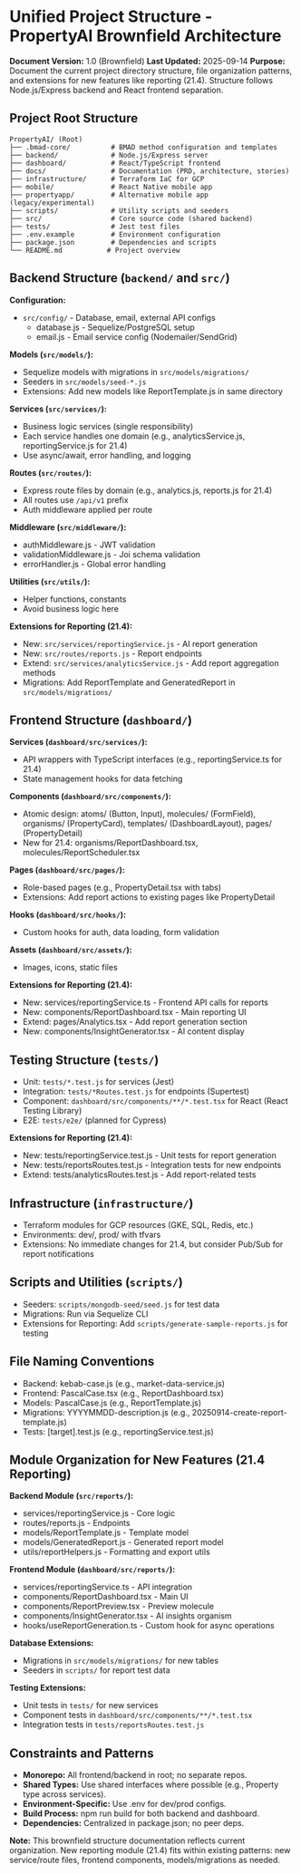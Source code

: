 # Unified Project Structure - PropertyAI Brownfield Architecture

**Document Version:** 1.0 (Brownfield)
**Last Updated:** 2025-09-14
**Purpose:** Document the current project directory structure, file organization patterns, and extensions for new features like reporting (21.4). Structure follows Node.js/Express backend and React frontend separation.

## Project Root Structure

```
PropertyAI/ (Root)
├── .bmad-core/          # BMAD method configuration and templates
├── backend/             # Node.js/Express server
├── dashboard/           # React/TypeScript frontend
├── docs/                # Documentation (PRD, architecture, stories)
├── infrastructure/      # Terraform IaC for GCP
├── mobile/              # React Native mobile app
├── propertyapp/         # Alternative mobile app (legacy/experimental)
├── scripts/             # Utility scripts and seeders
├── src/                 # Core source code (shared backend)
├── tests/               # Jest test files
├── .env.example         # Environment configuration
├── package.json         # Dependencies and scripts
└── README.md           # Project overview
```

## Backend Structure (`backend/` and `src/`)

**Configuration:**
- `src/config/` - Database, email, external API configs
  - database.js - Sequelize/PostgreSQL setup
  - email.js - Email service config (Nodemailer/SendGrid)

**Models (`src/models/`):**
- Sequelize models with migrations in `src/models/migrations/`
- Seeders in `src/models/seed-*.js`
- Extensions: Add new models like ReportTemplate.js in same directory

**Services (`src/services/`):**
- Business logic services (single responsibility)
- Each service handles one domain (e.g., analyticsService.js, reportingService.js for 21.4)
- Use async/await, error handling, and logging

**Routes (`src/routes/`):**
- Express route files by domain (e.g., analytics.js, reports.js for 21.4)
- All routes use `/api/v1` prefix
- Auth middleware applied per route

**Middleware (`src/middleware/`):**
- authMiddleware.js - JWT validation
- validationMiddleware.js - Joi schema validation
- errorHandler.js - Global error handling

**Utilities (`src/utils/`):**
- Helper functions, constants
- Avoid business logic here

**Extensions for Reporting (21.4):**
- New: `src/services/reportingService.js` - AI report generation
- New: `src/routes/reports.js` - Report endpoints
- Extend: `src/services/analyticsService.js` - Add report aggregation methods
- Migrations: Add ReportTemplate and GeneratedReport in `src/models/migrations/`

## Frontend Structure (`dashboard/`)

**Services (`dashboard/src/services/`):**
- API wrappers with TypeScript interfaces (e.g., reportingService.ts for 21.4)
- State management hooks for data fetching

**Components (`dashboard/src/components/`):**
- Atomic design: atoms/ (Button, Input), molecules/ (FormField), organisms/ (PropertyCard), templates/ (DashboardLayout), pages/ (PropertyDetail)
- New for 21.4: organisms/ReportDashboard.tsx, molecules/ReportScheduler.tsx

**Pages (`dashboard/src/pages/`):**
- Role-based pages (e.g., PropertyDetail.tsx with tabs)
- Extensions: Add report actions to existing pages like PropertyDetail

**Hooks (`dashboard/src/hooks/`):**
- Custom hooks for auth, data loading, form validation

**Assets (`dashboard/src/assets/`):**
- Images, icons, static files

**Extensions for Reporting (21.4):**
- New: services/reportingService.ts - Frontend API calls for reports
- New: components/ReportDashboard.tsx - Main reporting UI
- Extend: pages/Analytics.tsx - Add report generation section
- New: components/InsightGenerator.tsx - AI content display

## Testing Structure (`tests/`)

- Unit: `tests/*.test.js` for services (Jest)
- Integration: `tests/*Routes.test.js` for endpoints (Supertest)
- Component: `dashboard/src/components/**/*.test.tsx` for React (React Testing Library)
- E2E: `tests/e2e/` (planned for Cypress)

**Extensions for Reporting (21.4):**
- New: tests/reportingService.test.js - Unit tests for report generation
- New: tests/reportsRoutes.test.js - Integration tests for new endpoints
- Extend: tests/analyticsRoutes.test.js - Add report-related tests

## Infrastructure (`infrastructure/`)

- Terraform modules for GCP resources (GKE, SQL, Redis, etc.)
- Environments: dev/, prod/ with tfvars
- Extensions: No immediate changes for 21.4, but consider Pub/Sub for report notifications

## Scripts and Utilities (`scripts/`)

- Seeders: `scripts/mongodb-seed/seed.js` for test data
- Migrations: Run via Sequelize CLI
- Extensions for Reporting: Add `scripts/generate-sample-reports.js` for testing

## File Naming Conventions

- Backend: kebab-case.js (e.g., market-data-service.js)
- Frontend: PascalCase.tsx (e.g., ReportDashboard.tsx)
- Models: PascalCase.js (e.g., ReportTemplate.js)
- Migrations: YYYYMMDD-description.js (e.g., 20250914-create-report-template.js)
- Tests: [target].test.js (e.g., reportingService.test.js)

## Module Organization for New Features (21.4 Reporting)

**Backend Module (`src/reports/`):**
- services/reportingService.js - Core logic
- routes/reports.js - Endpoints
- models/ReportTemplate.js - Template model
- models/GeneratedReport.js - Generated report model
- utils/reportHelpers.js - Formatting and export utils

**Frontend Module (`dashboard/src/reports/`):**
- services/reportingService.ts - API integration
- components/ReportDashboard.tsx - Main UI
- components/ReportPreview.tsx - Preview molecule
- components/InsightGenerator.tsx - AI insights organism
- hooks/useReportGeneration.ts - Custom hook for async operations

**Database Extensions:**
- Migrations in `src/models/migrations/` for new tables
- Seeders in `scripts/` for report test data

**Testing Extensions:**
- Unit tests in `tests/` for new services
- Component tests in `dashboard/src/components/**/*.test.tsx`
- Integration tests in `tests/reportsRoutes.test.js`

## Constraints and Patterns

- **Monorepo:** All frontend/backend in root; no separate repos.
- **Shared Types:** Use shared interfaces where possible (e.g., Property type across services).
- **Environment-Specific:** Use .env for dev/prod configs.
- **Build Process:** npm run build for both backend and dashboard.
- **Dependencies:** Centralized in package.json; no peer deps.

**Note:** This brownfield structure documentation reflects current organization. New reporting module (21.4) fits within existing patterns: new service/route files, frontend components, models/migrations as needed.